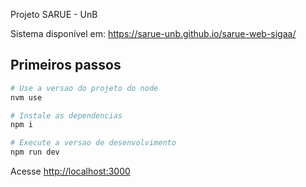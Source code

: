 Projeto SARUE - UnB

Sistema disponível em:  https://sarue-unb.github.io/sarue-web-sigaa/

## Primeiros passos

```bash
# Use a versao do projeto do node
nvm use

# Instale as dependencias
npm i

# Execute a versao de desenvolvimento
npm run dev
```

Acesse [http://localhost:3000](http://localhost:3000)
